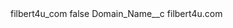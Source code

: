 <?xml version="1.0" encoding="UTF-8"?>
<CustomMetadata xmlns="http://soap.sforce.com/2006/04/metadata" xmlns:xsi="http://www.w3.org/2001/XMLSchema-instance" xmlns:xsd="http://www.w3.org/2001/XMLSchema">
    <label>filbert4u_com</label>
    <protected>false</protected>
    <values>
        <field>Domain_Name__c</field>
        <value xsi:type="xsd:string">filbert4u.com</value>
    </values>
</CustomMetadata>
